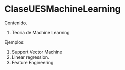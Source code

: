 # ClaseUESMachineLearning

Contenido.

1. Teoria de Machine Learning
 
Ejemplos:

1. Support Vector Machine
2. Linear regression.
3. Feature Engineering
